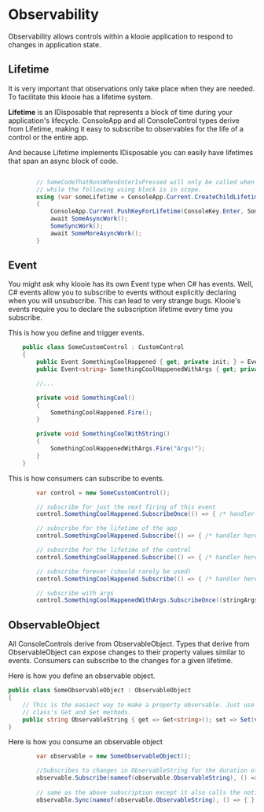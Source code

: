 ﻿# Observability

Observability allows controls within a klooie application to respond to changes in application state.

## Lifetime

It is very important that observations only take place when they are needed. To facilitate this klooie has a lifetime system.

**Lifetime** is an IDisposable that represents a block of time during your application's lifecycle. ConsoleApp and all ConsoleControl types derive from Lifetime, making it easy to subscribe to observables for the life of a control or the entire app.

And because Lifetime implements IDisposable you can easily have lifetimes that span an async block of code.

```cs

        // SomeCodeThatRunsWhenEnterIsPressed will only be called when the user presses the Enter key AND
        // while the following using block is in scope.
        using (var someLifetime = ConsoleApp.Current.CreateChildLifetime())
        {
            ConsoleApp.Current.PushKeyForLifetime(ConsoleKey.Enter, SomeCodeThatRunsWhenEnterIsPressed, someLifetime);
            await SomeAsyncWork();
            SomeSyncWork();
            await SomeMoreAsyncWork();
        }

```

## Event

You might ask why klooie has its own Event type when C# has events. Well, C# events allow you to subscribe to events without explicitly declaring when you will unsubscribe. This can lead to very strange bugs. Klooie's events require you to declare the subscription lifetime every time you subscribe. 

This is how you define and trigger events.

```cs
    public class SomeCustomControl : CustomControl
    {
        public Event SomethingCoolHappened { get; private init; } = Event.Create();
        public Event<string> SomethingCoolHappenedWithArgs { get; private init; } = new Event<string>();

        //...

        private void SomethingCool()
        {
            SomethingCoolHappened.Fire();
        }

        private void SomethingCoolWithString()
        {
            SomethingCoolHappenedWithArgs.Fire("Args!");
        }
    }

```

This is how consumers can subscribe to events.

```cs
        var control = new SomeCustomControl();

        // subscribe for just the next firing of this event
        control.SomethingCoolHappened.SubscribeOnce(() => { /* handler here */ });

        // subscribe for the lifetime of the app
        control.SomethingCoolHappened.Subscribe(() => { /* handler here */ }, ConsoleApp.Current);

        // subscribe for the lifetime of the control
        control.SomethingCoolHappened.Subscribe(() => { /* handler here */ }, control);

        // subscribe forever (should rarely be used)
        control.SomethingCoolHappened.Subscribe(() => { /* handler here */}, Lifetime.Forever);

        // subscribe with args
        control.SomethingCoolHappenedWithArgs.SubscribeOnce((stringArgs) => { /* handler here that gets access to the args */ });


```

## ObservableObject

All ConsoleControls derive from ObservableObject. Types that derive from ObservableObject can expose changes to their property values similar to events. Consumers can subscribe to the changes for a given lifetime.

Here is how you define an observable object.

```cs
public class SomeObservableObject : ObservableObject
{
    // This is the easiest way to make a property observable. Just use the base
    // class's Get and Set methods. 
    public string ObservableString { get => Get<string>(); set => Set(value); }
}

```

Here is how you consume an observable object

```cs
        var observable = new SomeObservableObject();

        //Subscribes to changes in ObservableString for the duration of the app
        observable.Subscribe(nameof(observable.ObservableString), () => { }, ConsoleApp.Current);
        
        // same as the above subscription except it also calls the notification callback one time when the subscription is registered
        observable.Sync(nameof(observable.ObservableString), () => { }, ConsoleApp.Current);

```
